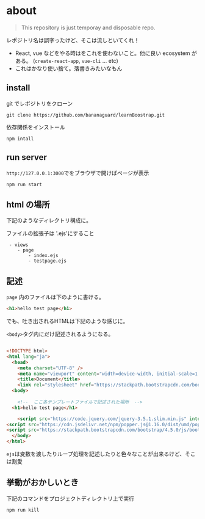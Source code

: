 # about

> This repository is just temporay and disposable repo.

レポジトリ名は誤字ったけど、そこは流しといてくれ！

- React, vue などをやる時はをこれを使わないこと。他に良い ecosystem がある。
  (`create-react-app`, `vue-cli` ... etc)
- これはかなり使い捨て。落書きみたいなもん

## install

git でレポジトリをクローン

```shell
git clone https://github.com/bananaguard/learnBoostrap.git
```

依存関係をインストール

```shell
npm intall

```

## run server

`http://127.0.0.1:3000`でをブラウザで開けばページが表示

```shell
npm run start
```

## html の場所

下記のようなディレクトリ構成に。

ファイルの拡張子は '.ejs'にすること

```config
 - views
    - page
        - index.ejs
        - testpage.ejs
```

## 記述

`page` 内のファイルは下のように書ける。

```html
<h1>hello test page</h1>
```

でも、吐き出されるHTMLは下記のような感じに。

`<body>`タグ内にだけ記述されるようになる。

```html

<!DOCTYPE html>
<html lang="ja">
  <head>
    <meta charset="UTF-8" />
    <meta name="viewport" content="width=device-width, initial-scale=1.0" />
    <title>Document</title>
    <link rel="stylesheet" href="https://stackpath.bootstrapcdn.com/bootstrap/4.5.0/css/bootstrap.min.css" integrity="sha384-9aIt2nRpC12Uk9gS9baDl411NQApFmC26EwAOH8WgZl5MYYxFfc+NcPb1dKGj7Sk" crossorigin="anonymous">
  <body>
    
    <!--  ここ各テンプレートファイルで記述された場所  -->
  <h1>hello test page</h1>

    <script src="https://code.jquery.com/jquery-3.5.1.slim.min.js" integrity="sha384-DfXdz2htPH0lsSSs5nCTpuj/zy4C+OGpamoFVy38MVBnE+IbbVYUew+OrCXaRkfj" crossorigin="anonymous"></script>
<script src="https://cdn.jsdelivr.net/npm/popper.js@1.16.0/dist/umd/popper.min.js" integrity="sha384-Q6E9RHvbIyZFJoft+2mJbHaEWldlvI9IOYy5n3zV9zzTtmI3UksdQRVvoxMfooAo" crossorigin="anonymous"></script>
<script src="https://stackpath.bootstrapcdn.com/bootstrap/4.5.0/js/bootstrap.min.js" integrity="sha384-OgVRvuATP1z7JjHLkuOU7Xw704+h835Lr+6QL9UvYjZE3Ipu6Tp75j7Bh/kR0JKI" crossorigin="anonymous"></script>
  </body>
</html>

```

`ejs`は変数を渡したりループ処理を記述したりと色々なことが出来るけど、そこは割愛

## 挙動がおかしいとき

下記のコマンドをプロジェクトディレクトリ上で実行

```shell
npm run kill
```
